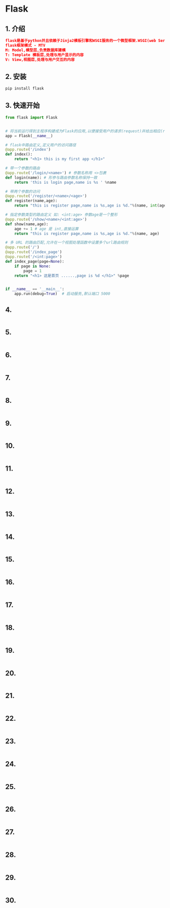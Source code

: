 # Flask

## 1. 介绍

```json
flask是基于python并且依赖于Jinja2模板引擎和WSGI服务的一个微型框架.WSGI(web Server gateway Interface )web服务网关接口.
flask框架模式 - MTV
M: Model,模型层,负责数据库建模
T: Template 模板层,处理与用户显示的内容
V: View,视图层,处理与用户交互的内容
```

## 2. 安装

```python
pip install flask
```

## 3. 快速开始

```python
from flask import Flask


# 将当前运行得到主程序构建成为Flask的应用,以便接受用户的请求(request)并给出相应(response)
app = Flask(__name__)

# flask中路由定义,定义用户的访问路径
@app.route('/index')
def index():
    return "<h1> this is my first app </h1>"

# 带一个参数的路由
@app.route('/login/<name>') # 参数名称用 <>包裹
def login(name): # 形参与路由参数名称保持一致
    return 'this is login page,name is %s ' %name

# 带两个参数的访问
@app.route('/register/<name>/<age>')
def register(name,age):
    return "this is register page,name is %s,age is %d."%(name, int(age))

# 指定参数类型的路由定义 如: <int:age> 参数age是一个整形
@app.route('/show/<name>/<int:age>')
def show(name,age):
    age += 1 # age 是 int,直接运算
    return "this is register page,name is %s,age is %d."%(name, age)

# 多 URL 的路由匹配,允许在一个视图处理函数中设置多个url路由规则
@app.route('/')
@app.route('/index_page')
@app.route('/<int:page>')
def index_page(page=None):
    if page is None:
        page = 1
    return "<h1> 这是首页 ......,page is %d </h1>" %page


if __name__ == '__main__':
    app.run(debug=True)  # 启动服务,默认端口 5000


```

## 4.

```python

```

## 5.

```python

```

## 6.

```python

```

## 7.

```python

```

## 8.

```

```

## 9.

```

```

## 10.

```

```

## 11.

```json

```

## 12. 

```python

```

## 13. 

```python

```

## 14.

```python

```

## 15.

```python

```

## 16.

```python

```

## 17.

```python

```

## 18.

```

```

## 19.

```

```

## 20.

```

```

## 21.

```json

```

## 22. 

```python

```

## 23. 

```python

```

## 24.

```python

```

## 25.

```python

```

## 26.

```python

```

## 27.

```python

```

## 28.

```

```

## 29.

```

```

## 30.

```

```

